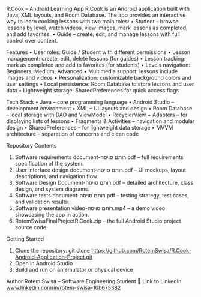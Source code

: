 R.Cook – Android Learning App
R.Cook is an Android application built with Java, XML layouts, and Room Database.
The app provides an interactive way to learn cooking lessons with two main roles:
•	Student – browse lessons by level, watch videos, view images, mark lessons as completed, and add favorites.
•	Guide – create, edit, and manage lessons with full control over content.

 Features
•	User roles: Guide / Student with different permissions
•	Lesson management: create, edit, delete lessons (for guides)
•	Lesson tracking: mark as completed and add to favorites (for students)
•	Levels navigation: Beginners, Medium, Advanced
•	Multimedia support: lessons include images and videos
•	Personalization: customizable background colors and user settings
•	Local persistence: Room Database to store lessons and user data
•	Lightweight storage: SharedPreferences for quick access flags

 Tech Stack
•	Java – core programming language
•	Android Studio – development environment
•	XML – UI layouts and design
•	Room Database – local storage with DAO and ViewModel
•	RecyclerView + Adapters – for displaying lists of lessons
•	Fragments & Activities – navigation and modular design
•	SharedPreferences – for lightweight data storage
•	MVVM architecture – separation of concerns and clean code

 Repository Contents
1.	Software requirements document-רותם סויסה.pdf – full requirements specification of the system.
2.	User interface design document-רותם סויסה.pdf – UI mockups, layout descriptions, and navigation flow.
3.	Software Design Document-רותם סויסה.pdf – detailed architecture, class design, and system diagrams.
4.	Software tests document-רותם סויסה.pdf – testing strategy, test cases, and validation results.
5.	Software presentation video-רותם סויסה.mp4 – a demo video showcasing the app in action.
6.	RotemSwisaFinalProjectR.Cook.zip – the full Android Studio project source code.

 Getting Started
1.	Clone the repository: 
git clone https://github.com/RotemSwisa/R.Cook-Android-Application-Project.git
2.	Open in Android Studio
3.	Build and run on an emulator or physical device

 Author
Rotem Swisa – Software Engineering Student
🔗 Link to LinkedIn www.linkedin.com/in/rotem-swisa-10b675382
